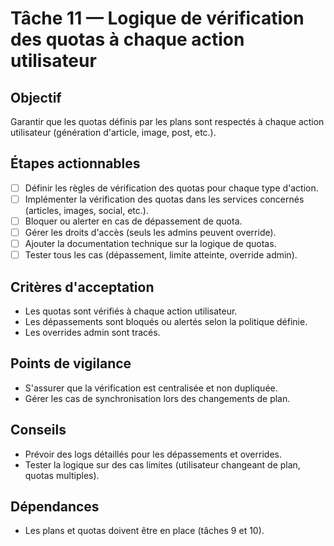 # Tâche 11 — Logique de vérification des quotas à chaque action utilisateur

## Objectif
Garantir que les quotas définis par les plans sont respectés à chaque action utilisateur (génération d'article, image, post, etc.).

## Étapes actionnables
- [ ] Définir les règles de vérification des quotas pour chaque type d'action.
- [ ] Implémenter la vérification des quotas dans les services concernés (articles, images, social, etc.).
- [ ] Bloquer ou alerter en cas de dépassement de quota.
- [ ] Gérer les droits d'accès (seuls les admins peuvent override).
- [ ] Ajouter la documentation technique sur la logique de quotas.
- [ ] Tester tous les cas (dépassement, limite atteinte, override admin).

## Critères d'acceptation
- Les quotas sont vérifiés à chaque action utilisateur.
- Les dépassements sont bloqués ou alertés selon la politique définie.
- Les overrides admin sont tracés.

## Points de vigilance
- S'assurer que la vérification est centralisée et non dupliquée.
- Gérer les cas de synchronisation lors des changements de plan.

## Conseils
- Prévoir des logs détaillés pour les dépassements et overrides.
- Tester la logique sur des cas limites (utilisateur changeant de plan, quotas multiples).

## Dépendances
- Les plans et quotas doivent être en place (tâches 9 et 10). 